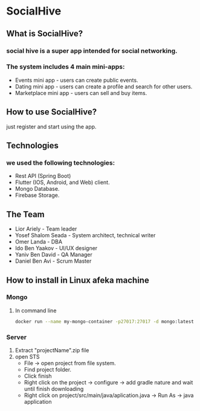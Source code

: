 # SocialHive

## What is SocialHive?
### social hive is a super app intended for social networking.
### The system includes 4 main mini-apps:
- Events mini app - users can create public events.
- Dating mini app - users can create a profile and search for other users.
- Marketplace mini app - users can sell and buy items.
## How to use SocialHive?
just register and start using the app.
## Technologies
### we used the following technologies:
- Rest API (Spring Boot)
- Flutter (IOS, Android, and Web) client.
- Mongo Database.
- Firebase Storage.
## The Team
- Lior Ariely - Team leader
- Yosef Shalom Seada - System architect, technical writer
- Omer Landa - DBA
- Ido Ben Yaakov - UI/UX designer
- Yaniv Ben David - QA Manager
- Daniel Ben Avi - Scrum Master

## How to install in Linux afeka machine
### Mongo

1. In command line

	``` bash
	docker run --name my-mongo-container -p27017:27017 -d mongo:latest
	```

### Server

1. Extract "projectName".zip file
2. open STS
	- File -> open project from file system.
	- Find project folder.
	- Click finish
	- Right click on the project -> configure -> add gradle nature and wait until finish downloading
	- Right click on project/src/main/java/aplication.java -> Run As -> java application
